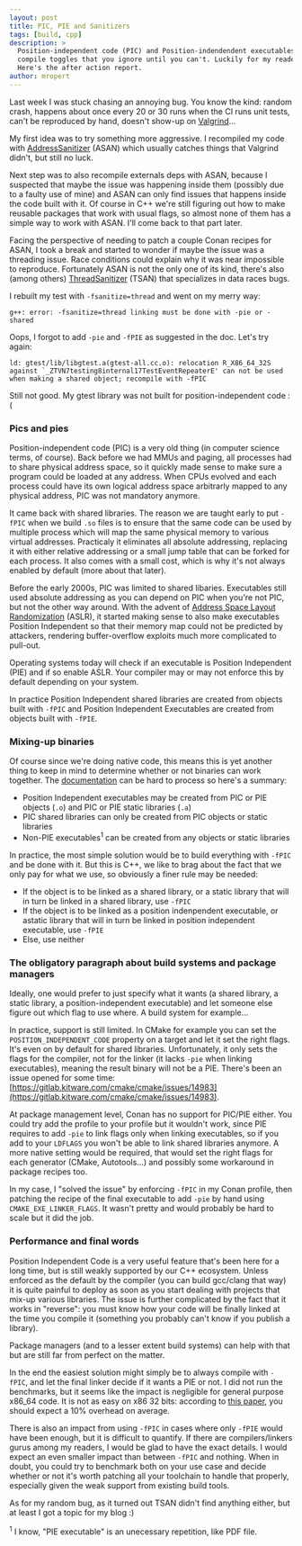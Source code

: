 ```yaml
---
layout: post
title: PIC, PIE and Sanitizers
tags: [build, cpp]
description: >
  Position-independent code (PIC) and Position-indendendent executables (PIEs) are nothing new, yet they are still a bit obscure
  compile toggles that you ignore until you can't. Luckily for my readers, I had too un-ignore them to make things work.
  Here's the after action report.
author: mropert
---
```


Last week I was stuck chasing an annoying bug. You know the kind: random crash, happens about once every 20 or 30 runs
when the CI runs unit tests, can't be reproduced by hand, doesn't show-up on [Valgrind](http://valgrind.org/)...

My first idea was to try something more aggressive. I recompiled my code with
[AddressSanitizer](https://github.com/google/sanitizers/wiki/AddressSanitizer) (ASAN) which usually catches things
that Valgrind didn't, but still no luck.

Next step was to also recompile externals deps with ASAN, because I suspected that maybe the issue was happening inside them
(possibly due to a faulty use of mine) and ASAN can only find issues that happens inside the code built with it.
Of course in C++ we're still figuring out how to make reusable packages that work with usual flags, so almost none of them
has a simple way to work with ASAN. I'll come back to that part later.

Facing the perspective of needing to patch a couple Conan recipes for ASAN, I took a break and started to wonder if maybe
the issue was a threading issue. Race conditions could explain why it was near impossible to reproduce.
Fortunately ASAN is not the only one of its kind, there's also (among others)
[ThreadSanitizer](https://github.com/google/sanitizers/wiki/ThreadSanitizerCppManual) (TSAN) that specializes in data
races bugs.

I rebuilt my test with `-fsanitize=thread` and went on my merry way:

`g++: error: -fsanitize=thread linking must be done with -pie or -shared`

Oops, I forgot to add `-pie` and `-fPIE` as suggested in the doc. Let's try again:

```ld: gtest/lib/libgtest.a(gtest-all.cc.o): relocation R_X86_64_32S against `_ZTVN7testing8internal17TestEventRepeaterE' can not be used when making a shared object; recompile with -fPIC```

Still not good. My gtest library was not built for position-independent code :(

### Pics and pies

Position-independent code (PIC) is a very old thing (in computer science terms, of course). Back before we had MMUs and paging,
all processes had to share physical address space, so it quickly made sense to make sure a program could be loaded at any address.
When CPUs evolved and each process could have its own logical address space arbitrarly mapped to any physical address, PIC
was not mandatory anymore.

It came back with shared libraries. The reason we are taught early to put `-fPIC` when we build `.so` files is to ensure that
the same code can be used by multiple process which will map the same physical memory to various virtual addresses.
Practicaly it eliminates all absolute addressing, replacing it with either relative addressing or a small jump table that
can be forked for each process. It also comes with a small cost, which is why it's not always enabled by default (more about that
later).

Before the early 2000s, PIC was limited to shared libaries. Executables still used absolute addressing as you can depend
on PIC when you're not PIC, but not the other way around. With the advent of
[Address Space Layout Randomization](https://en.wikipedia.org/wiki/Address_space_layout_randomization) (ASLR), it started
making sense to also make executables Position Independent so that their memory map could not be predicted by attackers,
rendering buffer-overflow exploits much more complicated to pull-out.

Operating systems today will check if an executable is Position Independent (PIE) and if so enable ASLR. Your compiler
may or may not enforce this by default depending on your system.

In practice Position Independent shared libraries are created from objects built with `-fPIC` and
Position Independent Executables are created from objects built with `-fPIE`.

### Mixing-up binaries

Of course since we're doing native code, this means this is yet another thing to keep in mind to determine whether or not
binaries can work together. The [documentation](https://gcc.gnu.org/onlinedocs/gcc-7.2.0/gcc/Code-Gen-Options.html#Code-Gen-Options)
can be hard to process so here's a summary:
* Position Independent executables may be created from PIC or PIE objects (`.o`) and PIC or PIE static libraries (`.a`)
* PIC shared libraries can only be created from PIC objects or static libraries
* Non-PIE executables<sup>1</sup> can be created from any objects or static libraries

In practice, the most simple solution would be to build everything with `-fPIC` and be done with it. But this is C++, we
like to brag about the fact that we only pay for what we use, so obviously a finer rule may be needed:
* If the object is to be linked as a shared library, or a static library that will in turn be linked in a shared library, use `-fPIC`
* If the object is to be linked as a position indenpendent executable, or astatic library that will in turn be linked in
  position independent executable, use `-fPIE`
* Else, use neither

### The obligatory paragraph about build systems and package managers

Ideally, one would prefer to just specify what it wants (a shared library, a static library, a position-independent executable)
and let someone else figure out which flag to use where. A build system for example...

In practice, support is still limited. In CMake for example you can set the `POSITION_INDEPENDENT_CODE` property on a target
and let it set the right flags. It's even on by default for shared libraries. Unfortunately, it only sets the flags
for the compiler, not for the linker (it lacks `-pie` when linking executables), meaning the result binary will not be
a PIE. There's been an issue opened for some time:
[https://gitlab.kitware.com/cmake/cmake/issues/14983](https://gitlab.kitware.com/cmake/cmake/issues/14983).

At package management level, Conan has no support for PIC/PIE either. You could try add the profile to your profile but it
wouldn't work, since PIE requires to add `-pie` to link flags only when linking executables, so if you add to your `LDFLAGS`
you won't be able to link shared libraries anymore. A more native setting would be required, that would set the right
flags for each generator (CMake, Autotools...) and possibly some workaround in package recipes too.

In my case, I "solved the issue" by enforcing `-fPIC` in my Conan profile, then patching the recipe of the final executable
to add `-pie` by hand using `CMAKE_EXE_LINKER_FLAGS`. It wasn't pretty and would probably be hard to scale but it did the job.

### Performance and final words

Position Independent Code is a very useful feature that's been here for a long time, but is still weakly supported by our
C++ ecosystem. Unless enforced as the default by the compiler (you can build gcc/clang that way) it is quite painful
to deploy as soon as you start dealing with projects that mix-up various libraries. The issue is further complicated
by the fact that it works in "reverse": you must know how your code will be finally linked at the time you compile it
(something you probably can't know if you publish a library).

Package managers (and to a lesser extent build systems) can help with that but are still far from perfect on the matter.

In the end the easiest solution might simply be to always compile with `-fPIC`, and let the final linker decide if it wants
a PIE or not. I did not run the benchmarks, but it seems like the impact is negligible for general purpose x86_64 code.
It is not as easy on x86 32 bits: according to [this paper](http://nebelwelt.net/publications/files/12TRpie.pdf),
you should expect a 10% overhead on average.

There is also an impact from using `-fPIC` in cases where only `-fPIE` would have been enough, but it is difficult to
quantify. If there are compilers/linkers gurus among my readers, I would be glad to have the exact details. I would
expect an even smaller impact than between `-fPIC` and nothing. When in doubt, you could try to benchmark both on your use
case and decide whether or not it's worth patching all your toolchain to handle that properly, especially given
the weak support from existing build tools.

As for my random bug, as it turned out TSAN didn't find anything either, but at least I got a topic for my blog :)

<sup>1</sup> I know, "PIE executable" is an unecessary repetition, like PDF file.
